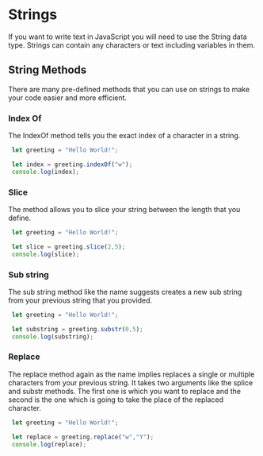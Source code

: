 # Strings
If you want to write text in JavaScript you will need to use the String data type. Strings can contain any characters or text including variables in them.

## String Methods
There are many pre-defined methods that you can use on strings to make your code easier and more efficient.

### Index Of
The IndexOf method tells you the exact index of a character in a string.

```jsx
 let greeting = "Hello World!";

 let index = greeting.indexOf("w");
 console.log(index);
```

### Slice 
The method allows you to slice your string between the length that you define.

```jsx
 let greeting = "Hello World!";

 let slice = greeting.slice(2,5);
 console.log(slice);
 ```

### Sub string
The sub string method like the name suggests creates a new sub string from your previous string that you provided.

``` jsx
 let greeting = "Hello World!";

 let substring = greeting.substr(0,5);
 console.log(substring);
```

### Replace
The replace method again as the name implies replaces a single or multiple characters from your previous string. It takes two arguments like the splice and substr methods. The first one is which you want to replace and the second is the one which is going to take the place of the replaced character.

```jsx
 let greeting = "Hello World!";

 let replace = greeting.replace("w","Y");
 console.log(replace);
```
